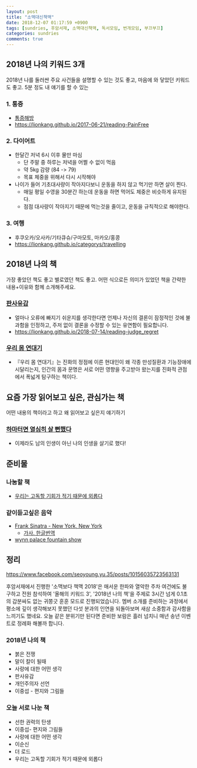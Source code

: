 ```yaml
---
layout: post
title: "소맥대신책맥"
date: 2018-12-07 01:17:59 +0900
tags: [sundries, 후암서재, 소맥대신책맥, 독서모임, 번개모임, 부끄부끄]
categories: sundries
comments: true
---
```

## 2018년 나의 키워드 3개
2018년 나를 둘러싼 주요 사건들을 설명할 수 있는 것도 좋고, 마음에 와 닿았던 키워드도 좋고. 5분 정도 내 얘기를 할 수 있는  

### 1. 통증
- [통증해방](https://book.naver.com/bookdb/book_detail.nhn?bid=11307018)
- https://lionkang.github.io/2017-06-21/reading-PainFree  

### 2. 다이어트
- 한달간 저녁 6시 이후 물만 마심 
  - 단 주말 중 하루는 저녁을 어쩔 수 없이 먹음
  - 약 5kg 감량 (84 -> 79)
  - 목표 체중을 위해서 다시 시작해야
- 나이가 들어 기초대사량이 작아지다보니 운동을 하지 않고 먹기만 하면 살이 찐다.
  - 매일 평일 수영을 30분간 하는데 운동을 하면 먹어도 체중은 비슷하게 유지된다.
  - 점점 대사량이 작아지기 때문에 먹는것을 줄이고, 운동을 규칙적으로 해야한다.  

### 3. 여행
- 후쿠오카/오사카/기타큐슈/구마모토, 마카오/홍콩
- https://lionkang.github.io/categorys/travelling

## 2018년 나의 책
가장 좋았던 책도 좋고 별로였던 책도 좋고. 어떤 식으로든 의미가 있었던 책을 간략한 내용+이유와 함께 소개해주세요.

### [판사유감](https://book.naver.com/bookdb/book_detail.nhn?bid=7605038)
- 얼마나 오류에 빠지기 쉬운지를 생각한다면 언제나 자신의 결론이 잠정적인 것에 불과함을 인정하고, 주저 없이 결론을 수정할 수 있는 유연함이 필요합니다.
- https://lionkang.github.io/2018-07-14/reading-judge_regret

### [우리 몸 연대기](https://book.naver.com/bookdb/book_detail.nhn?bid=13649048)
- 『우리 몸 연대기』는 진화의 정점에 이른 현대인이 왜 각종 만성질환과 기능장애에 시달리는지, 인간의 몸과 문명은 서로 어떤 영향을 주고받아 왔는지를 진화적 관점에서 폭넓게 탐구하는 책이다.

## 요즘 가장 읽어보고 싶은, 관심가는 책
어떤 내용의 책이라고 하고 왜 읽어보고 싶은지 얘기하기

### [하마터면 열심히 살 뻔했다](https://book.naver.com/bookdb/book_detail.nhn?bid=13549262)
- 이제라도 남의 인생이 아닌 나의 인생을 살기로 했다!

## 준비물

### 나눔할 책
- [우리는 고독할 기회가 적기 때문에 외롭다](https://book.naver.com/bookdb/book_detail.nhn?bid=12153634)

### 같이듣고싶은 음악
- [Frank Sinatra - New York, New York](https://www.youtube.com/watch?v=EUrUfJW1JGk)
  - [가사. 한글번역](http://ccm3.net/archives/2688)
- [wynn palace fountain show](https://www.youtube.com/watch?v=yAi41y0jcjg)

## 정리

https://www.facebook.com/seoyoung.yu.35/posts/10156035723563131

후암서재에서 진행한 '소맥보다 책맥 2018'은 매서운 한파와 열악한 주차 여건에도 불구하고 전원 참석하여 '올해의 키워드 3', '2018년 나의 책'을 주제로 3시간 넘게 0.1초의 갑분싸도 없는 귀쫑긋 훈훈 모드로 진행되었습니다. 
멤버 소개를 준비하는 과정에서 평소에 깊이 생각해보지 못했던 다섯 분과의 인연을 되돌아보며 새삼 소중함과 감사함을 느끼기도 했네요.
오늘 같은 분위기만 된다면 준비한 보람은 흘러 넘치니 매년 송년 이벤트로 정례화 해볼까 합니다.

### 2018년 나의 책
- 붉은 전쟁
- 말이 칼이 될때
- 사랑에 대한 어떤 생각
- 판사유감
- 개인주의자 선언
- 이중섭 - 편지와 그림들

### 오늘 서로 나눈 책
- 선한 권력의 탄생
- 이중섭- 편지와 그림들
- 사랑에 대한 어떤 생각
- 이순신
- 더 로드
- 우리는 고독할 기회가 적기 때문에 외롭다